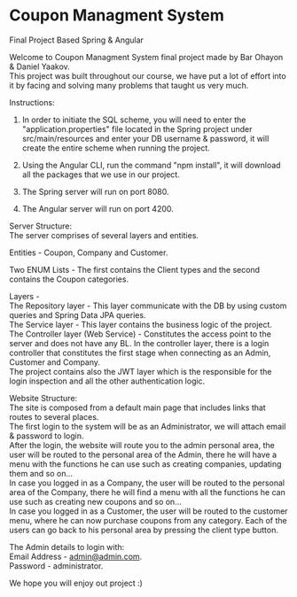 # Coupon Managment System
 Final Project Based Spring & Angular

Welcome to Coupon Managment System final project made by Bar Ohayon & Daniel Yaakov.  
This project was built throughout our course, we have put a lot of effort into it by facing and solving many problems that taught us very much.  

Instructions:   

1. In order to initiate the SQL scheme, you will need to enter the "application.properties" file located in the Spring project under src/main/resources and enter your DB username & password, it will create the entire scheme when running the project.

2. Using the Angular CLI, run the command "npm install", it will download all the packages that we use in our project. 

3. The Spring server will run on port 8080.
4. The Angular server will run on port 4200.

Server Structure:  
The server comprises of several layers and entities.

Entities - Coupon, Company and Customer.

Two ENUM Lists - The first contains the Client types and the second contains the Coupon categories.

Layers -  
The Repository layer - This layer communicate with the DB by using custom queries and Spring Data JPA queries.  
The Service layer - This layer contains the business logic of the project.  
The Controller layer (Web Service) - Constitutes the access point to the server and does not have any BL. In the controller layer, there is a login controller that constitutes the first stage when connecting as an Admin, Customer and Company.  
The project contains also the JWT layer which is the responsible for the login inspection and all the other authentication logic.  

Website Structure:  
The site is composed from a default main page that includes links that routes to several places.  
The first login to the system will be as an Administrator, we will attach email & password to login.  
After the login, the website will route you to the admin personal area, the user will be routed to the personal area of the Admin, there he will have a menu with the functions he can use such as creating companies, updating them and so on...  
In case you logged in as a Company, the user will be routed to the personal area of the Company, there he will find a menu with all the functions he can use such as creating new coupons and so on...  
In case you logged in as a Customer, the user will be routed to the customer menu, where he can now purchase coupons from any category.
Each of the users can go back to his personal area by pressing the client type button.  

The Admin details to login with:  
Email Address - admin@admin.com.  
Password - administrator.  

We hope you will enjoy out project :)

